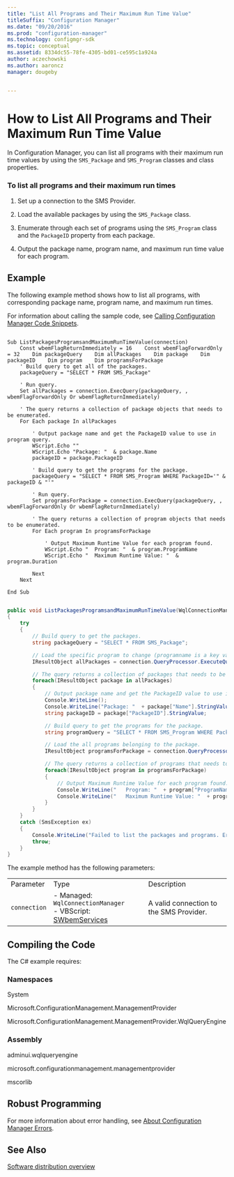 ```yaml
---
title: "List All Programs and Their Maximum Run Time Value"
titleSuffix: "Configuration Manager"
ms.date: "09/20/2016"
ms.prod: "configuration-manager"
ms.technology: configmgr-sdk
ms.topic: conceptual
ms.assetid: 8334dc55-78fe-4305-bd01-ce595c1a924a
author: aczechowski
ms.author: aaroncz
manager: dougeby


---
```

# How to List All Programs and Their Maximum Run Time Value
In Configuration Manager, you can list all programs with their maximum run time values by using the `SMS_Package` and `SMS_Program` classes and class properties.  

### To list all programs and their maximum run times  

1.  Set up a connection to the SMS Provider.  

2.  Load the available packages by using the `SMS_Package` class.  

3.  Enumerate through each set of programs using the `SMS_Program` class and the `PackageID` property from each package.  

4.  Output the package name, program name, and maximum run time value for each program.  

## Example  
 The following example method shows how to list all programs, with corresponding package name, program name, and maximum run times.  

 For information about calling the sample code, see [Calling Configuration Manager Code Snippets](../../../../develop/core/understand/calling-code-snippets.md).  

```vbs  

Sub ListPackagesProgramsandMaximumRunTimeValue(connection)  
    Const wbemFlagReturnImmediately = 16    Const wbemFlagForwardOnly = 32    Dim packageQuery    Dim allPackages    Dim package    Dim packageID    Dim program    Dim programsForPackage  
    ' Build query to get all of the packages.   
    packageQuery = "SELECT * FROM SMS_Package"  

    ' Run query.  
    Set allPackages = connection.ExecQuery(packageQuery, , wbemFlagForwardOnly Or wbemFlagReturnImmediately)  

    ' The query returns a collection of package objects that needs to be enumerated.  
    For Each package In allPackages       

        ' Output package name and get the PackageID value to use in program query.  
        WScript.Echo ""  
        WScript.Echo "Package: "  & package.Name  
        packageID = package.PackageID  

        ' Build query to get the programs for the package.   
        packageQuery = "SELECT * FROM SMS_Program WHERE PackageID='" & packageID & "'"  

        ' Run query.  
        Set programsForPackage = connection.ExecQuery(packageQuery, , wbemFlagForwardOnly Or wbemFlagReturnImmediately)  

        ' The query returns a collection of program objects that needs to be enumerated.  
        For Each program In programsForPackage       

            ' Output Maximum Runtime Value for each program found.  
            WScript.Echo "  Program: "  & program.ProgramName  
            WScript.Echo "  Maximum Runtime Value: "  & program.Duration  

        Next                             
    Next  

End Sub  

```  

```c#  

public void ListPackagesProgramsandMaximumRunTimeValue(WqlConnectionManager connection)  
{      
    try  
    {  
        // Build query to get the packages.   
        string packageQuery = "SELECT * FROM SMS_Package";  

        // Load the specific program to change (programname is a key value and must be unique).  
        IResultObject allPackages = connection.QueryProcessor.ExecuteQuery(packageQuery);  

        // The query returns a collection of packages that needs to be enumerated.  
        foreach(IResultObject package in allPackages)       
        {        
            // Output package name and get the PackageID value to use in program query.  
            Console.WriteLine();  
            Console.WriteLine("Package: "  + package["Name"].StringValue);  
            string packageID = package["PackageID"].StringValue;  

            // Build query to get the programs for the package.   
            string programQuery = "SELECT * FROM SMS_Program WHERE PackageID='" + packageID + "'";  

            // Load the all programs belonging to the package.  
            IResultObject programsForPackage = connection.QueryProcessor.ExecuteQuery(programQuery);  

            // The query returns a collection of programs that needs to be enumerated.  
            foreach(IResultObject program in programsForPackage)       
            {        
                // Output Maximum Runtime Value for each program found.  
                Console.WriteLine("   Program: "  + program["ProgramName"].StringValue);  
                Console.WriteLine("   Maximum Runtime Value: "  + program["Duration"].IntegerValue);  
            }                 
        }  
    }  
    catch (SmsException ex)  
    {  
        Console.WriteLine("Failed to list the packages and programs. Error: " + ex.Message);  
        throw;  
    }  
}  

```  

 The example method has the following parameters:  

||||  
|-|-|-|  
|Parameter|Type|Description|  
|`connection`|-   Managed: `WqlConnectionManager`<br />-   VBScript: [SWbemServices](https://msdn.microsoft.com/library/aa393854.aspx)|A valid connection to the SMS Provider.|  

## Compiling the Code  
 The C# example requires:  

### Namespaces  
 System  

 Microsoft.ConfigurationManagement.ManagementProvider  

 Microsoft.ConfigurationManagement.ManagementProvider.WqlQueryEngine  

### Assembly  
 adminui.wqlqueryengine  

 microsoft.configurationmanagement.managementprovider  

 mscorlib  

## Robust Programming  
 For more information about error handling, see [About Configuration Manager Errors](../../../../develop/core/understand/about-configuration-manager-errors.md).  

## See Also  
 [Software distribution overview](software-distribution-overview.md)
